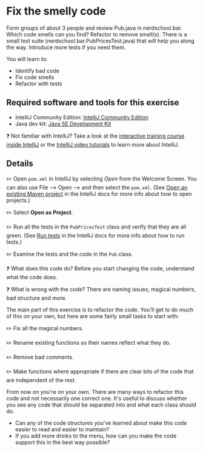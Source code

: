 # Fix the smelly code

Form groups of about 3 people and review Pub.java in nerdschool.bar. Which code smells can you find? Refactor to remove smell(s). There is a small test suite (nerdschool.bar.PubPricesTest.java)
that will help you along the way. Introduce more tests if you need them.


You will learn to:

- Identify bad code
- Fix code smells
- Refactor with tests

## Required software and tools for this exercise

- IntelliJ Community Edition: [IntelliJ Community Edition](https://www.jetbrains.com/idea/download/)
- Java dev kit: [Java SE Development Kit](https://www.oracle.com/java/technologies/downloads/)

:question: Not familiar with IntelliJ? Take a look at the [interactive training course inside IntelliJ](https://www.jetbrains.com/help/idea/feature-trainer.html#start-a-lesson-from-the-welcome-screen) or the
[IntelliJ video tutorials](https://www.jetbrains.com/idea/documentation/) to learn more about IntelliJ.

## Details

:pencil2: Open `pom.xml` in IntelliJ by selecting *Open* from the Welcome Screen. You can also use File --> Open --> and then select the `pom.xml`. (See [Open an existing Maven project](https://www.jetbrains.com/help/idea/maven-support.html#maven_import_project_start) in the IntelliJ docs for more info about how to open projects.)

:pencil2: Select **Open as Project**.

:pencil2: Run all the tests in the `PubPricesTest` class and verify that they are all green. (See [Run tests](https://www.jetbrains.com/help/idea/performing-tests.html) in the IntelliJ docs for more info about how to run tests.)

:pencil2: Examine the tests and the code in the `Pub` class.

:question: What does this code do? Before you start changing the code, understand what the code does. 

:question: What is wrong with the code? There are naming issues, magical numbers, bad structure and more. 

The main part of this exercise is to refactor the code. You'll get to do much of this on your own, but here are some fairly small tasks to start with: 

:pencil2: Fix all the magical numbers. 

:pencil2: Rename existing functions so their names reflect what they do.

:pencil2: Remove bad comments.

:pencil2: Make functions where appropriate if there are clear bits of the code that are independent of the rest. 

From now on you're on your own. There are many ways to refactor this code and not necessarily one correct one. It's useful to discuss whether you see any code that should be separated into and what each class should do.

- Can any of the code structures you've learned about make this code easier to read and easier to maintain?
- If you add more drinks to the menu, how can you make the code support this in the best way possible? 

